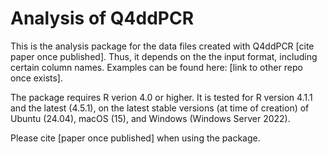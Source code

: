 # Analysis of Q4ddPCR
This is the analysis package for the data files created with Q4ddPCR [cite paper once published].
Thus, it depends on the the input format, including certain column names. Examples can be found here: [link to other repo once exists].


The package requires R verion 4.0 or higher. It is tested for R version 4.1.1 and the latest (4.5.1), on the latest stable versions (at time of creation) of Ubuntu (24.04), macOS (15), and Windows (Windows Server 2022).

Please cite [paper once published] when using the package.
